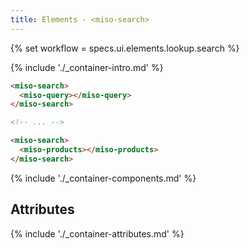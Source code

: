 ```yaml
---
title: Elements - <miso-search>
---
```


{% set workflow = specs.ui.elements.lookup.search %}

{% include './_container-intro.md' %}

```html
<miso-search>
  <miso-query></miso-query>
</miso-search>

<!-- ... -->

<miso-search>
  <miso-products></miso-products>
</miso-search>
```

{% include './_container-components.md' %}

## Attributes

{% include './_container-attributes.md' %}
